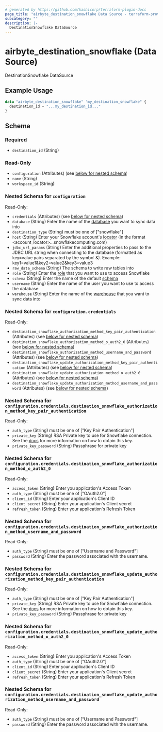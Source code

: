 ```yaml
---
# generated by https://github.com/hashicorp/terraform-plugin-docs
page_title: "airbyte_destination_snowflake Data Source - terraform-provider-airbyte"
subcategory: ""
description: |-
  DestinationSnowflake DataSource
---
```


# airbyte_destination_snowflake (Data Source)

DestinationSnowflake DataSource

## Example Usage

```terraform
data "airbyte_destination_snowflake" "my_destination_snowflake" {
  destination_id = "...my_destination_id..."
}
```

<!-- schema generated by tfplugindocs -->
## Schema

### Required

- `destination_id` (String)

### Read-Only

- `configuration` (Attributes) (see [below for nested schema](#nestedatt--configuration))
- `name` (String)
- `workspace_id` (String)

<a id="nestedatt--configuration"></a>
### Nested Schema for `configuration`

Read-Only:

- `credentials` (Attributes) (see [below for nested schema](#nestedatt--configuration--credentials))
- `database` (String) Enter the name of the <a href="https://docs.snowflake.com/en/sql-reference/ddl-database.html#database-schema-share-ddl">database</a> you want to sync data into
- `destination_type` (String) must be one of ["snowflake"]
- `host` (String) Enter your Snowflake account's <a href="https://docs.snowflake.com/en/user-guide/admin-account-identifier.html#using-an-account-locator-as-an-identifier">locator</a> (in the format <account_locator>.<region>.<cloud>.snowflakecomputing.com)
- `jdbc_url_params` (String) Enter the additional properties to pass to the JDBC URL string when connecting to the database (formatted as key=value pairs separated by the symbol &). Example: key1=value1&key2=value2&key3=value3
- `raw_data_schema` (String) The schema to write raw tables into
- `role` (String) Enter the <a href="https://docs.snowflake.com/en/user-guide/security-access-control-overview.html#roles">role</a> that you want to use to access Snowflake
- `schema` (String) Enter the name of the default <a href="https://docs.snowflake.com/en/sql-reference/ddl-database.html#database-schema-share-ddl">schema</a>
- `username` (String) Enter the name of the user you want to use to access the database
- `warehouse` (String) Enter the name of the <a href="https://docs.snowflake.com/en/user-guide/warehouses-overview.html#overview-of-warehouses">warehouse</a> that you want to sync data into

<a id="nestedatt--configuration--credentials"></a>
### Nested Schema for `configuration.credentials`

Read-Only:

- `destination_snowflake_authorization_method_key_pair_authentication` (Attributes) (see [below for nested schema](#nestedatt--configuration--credentials--destination_snowflake_authorization_method_key_pair_authentication))
- `destination_snowflake_authorization_method_o_auth2_0` (Attributes) (see [below for nested schema](#nestedatt--configuration--credentials--destination_snowflake_authorization_method_o_auth2_0))
- `destination_snowflake_authorization_method_username_and_password` (Attributes) (see [below for nested schema](#nestedatt--configuration--credentials--destination_snowflake_authorization_method_username_and_password))
- `destination_snowflake_update_authorization_method_key_pair_authentication` (Attributes) (see [below for nested schema](#nestedatt--configuration--credentials--destination_snowflake_update_authorization_method_key_pair_authentication))
- `destination_snowflake_update_authorization_method_o_auth2_0` (Attributes) (see [below for nested schema](#nestedatt--configuration--credentials--destination_snowflake_update_authorization_method_o_auth2_0))
- `destination_snowflake_update_authorization_method_username_and_password` (Attributes) (see [below for nested schema](#nestedatt--configuration--credentials--destination_snowflake_update_authorization_method_username_and_password))

<a id="nestedatt--configuration--credentials--destination_snowflake_authorization_method_key_pair_authentication"></a>
### Nested Schema for `configuration.credentials.destination_snowflake_authorization_method_key_pair_authentication`

Read-Only:

- `auth_type` (String) must be one of ["Key Pair Authentication"]
- `private_key` (String) RSA Private key to use for Snowflake connection. See the <a href="https://docs.airbyte.com/integrations/destinations/snowflake">docs</a> for more information on how to obtain this key.
- `private_key_password` (String) Passphrase for private key


<a id="nestedatt--configuration--credentials--destination_snowflake_authorization_method_o_auth2_0"></a>
### Nested Schema for `configuration.credentials.destination_snowflake_authorization_method_o_auth2_0`

Read-Only:

- `access_token` (String) Enter you application's Access Token
- `auth_type` (String) must be one of ["OAuth2.0"]
- `client_id` (String) Enter your application's Client ID
- `client_secret` (String) Enter your application's Client secret
- `refresh_token` (String) Enter your application's Refresh Token


<a id="nestedatt--configuration--credentials--destination_snowflake_authorization_method_username_and_password"></a>
### Nested Schema for `configuration.credentials.destination_snowflake_authorization_method_username_and_password`

Read-Only:

- `auth_type` (String) must be one of ["Username and Password"]
- `password` (String) Enter the password associated with the username.


<a id="nestedatt--configuration--credentials--destination_snowflake_update_authorization_method_key_pair_authentication"></a>
### Nested Schema for `configuration.credentials.destination_snowflake_update_authorization_method_key_pair_authentication`

Read-Only:

- `auth_type` (String) must be one of ["Key Pair Authentication"]
- `private_key` (String) RSA Private key to use for Snowflake connection. See the <a href="https://docs.airbyte.com/integrations/destinations/snowflake">docs</a> for more information on how to obtain this key.
- `private_key_password` (String) Passphrase for private key


<a id="nestedatt--configuration--credentials--destination_snowflake_update_authorization_method_o_auth2_0"></a>
### Nested Schema for `configuration.credentials.destination_snowflake_update_authorization_method_o_auth2_0`

Read-Only:

- `access_token` (String) Enter you application's Access Token
- `auth_type` (String) must be one of ["OAuth2.0"]
- `client_id` (String) Enter your application's Client ID
- `client_secret` (String) Enter your application's Client secret
- `refresh_token` (String) Enter your application's Refresh Token


<a id="nestedatt--configuration--credentials--destination_snowflake_update_authorization_method_username_and_password"></a>
### Nested Schema for `configuration.credentials.destination_snowflake_update_authorization_method_username_and_password`

Read-Only:

- `auth_type` (String) must be one of ["Username and Password"]
- `password` (String) Enter the password associated with the username.


